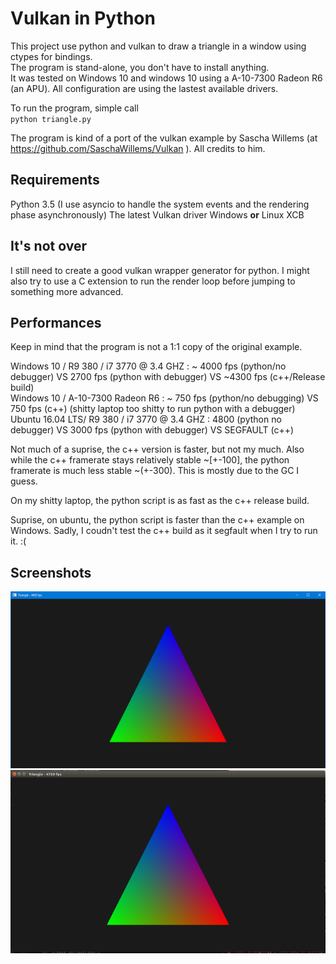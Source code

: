 # Vulkan in Python

This project use python and vulkan to draw a triangle in a window using ctypes for bindings.  
The program is stand-alone, you don't have to install anything.  
It was tested on Windows 10 and windows 10 using a A-10-7300 Radeon R6 (an APU). All configuration are using the lastest available drivers.

To run the program, simple call  
`python triangle.py`

The program is kind of a port of the vulkan example by Sascha Willems (at <https://github.com/SaschaWillems/Vulkan> ). All credits to him.

## Requirements

Python 3.5 (I use asyncio to handle the system events and the rendering phase asynchronously)
The latest Vulkan driver
Windows **or** Linux
XCB

## It's not over

I still need to create a good vulkan wrapper generator for python. I might also try to use a C extension to run the render loop before jumping to something more advanced.

## Performances

Keep in mind that the program is not a 1:1 copy of the original example.

Windows 10 / R9 380 / i7 3770 @ 3.4 GHZ : ~ 4000 fps (python/no debugger) VS 2700 fps (python with debugger) VS ~4300 fps (c++/Release build)  
Windows 10 / A-10-7300 Radeon R6 : ~ 750 fps (python/no debugging) VS 750 fps (c++)  (shitty laptop too shitty to run python with a debugger)  
Ubuntu 16.04 LTS/ R9 380 / i7 3770 @ 3.4 GHZ : 4800 (python no debugger) VS 3000 fps (python with debugger) VS SEGFAULT (c++)  

Not much of a suprise, the c++ version is faster, but not my much. Also while the c++ framerate stays relatively stable ~[+-100], the python framerate
 is much less stable ~(+-300). This is mostly due to the GC I guess.  

On my shitty laptop, the python script is as fast as the c++ release build.  

Suprise, on ubuntu, the python script is faster than the c++ example on Windows. Sadly, I coudn't test the c++ build as it segfault when I try to run it. :(  

## Screenshots

![Alt text](/images/win.png "Image")  
![Alt text](/images/ubuntu.png "Image")  